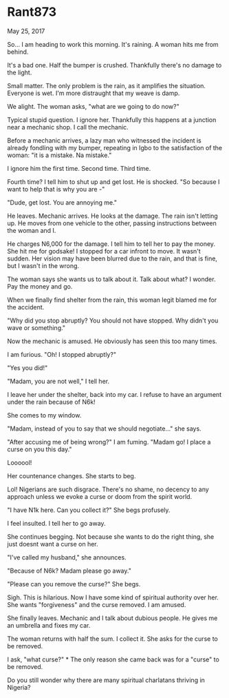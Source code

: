 # Rant873


May 25, 2017

So... I am heading to work this morning. It's raining. A woman hits me from behind.

It's a bad one. Half the bumper is crushed. Thankfully there's no damage to the light. 

Small matter. The only problem is the rain, as it amplifies the situation. Everyone is wet. I'm more distraught that my weave is damp.

We alight. The woman asks, "what are we going to do now?"

Typical stupid question. I ignore her. Thankfully this happens at a junction near a mechanic shop. I call the mechanic. 

Before a mechanic arrives, a lazy man who witnessed the incident is already fondling with my bumper, repeating in Igbo to the satisfaction of the woman: "it is a mistake. Na mistake."

I ignore him the first time. Second time. Third time.

Fourth time? I tell him to shut up and get lost. He is shocked. "So because I want to help that is why you are -"

"Dude, get lost. You are annoying me."

He leaves. Mechanic arrives. He looks at the damage. The rain isn't letting up. He moves from one vehicle to the other, passing instructions between the woman and I.

He charges N6,000 for the damage. I tell him to tell her to pay the money. She hit me for godsake! I stopped for a car infront to move. It wasn't sudden. Her vision may have been blurred due to the rain, and that is fine, but I wasn't in the wrong.

The woman says she wants us to talk about it. Talk about what? I wonder. Pay the money and go.

When we finally find shelter from the rain, this woman legit blamed me for the accident. 

"Why did you stop abruptly? You should not have stopped. Why didn't you wave or something."

Now the mechanic is amused. He obviously has seen this too many times.

I am furious. "Oh! I stopped abruptly?"

"Yes you did!"

"Madam, you are not well," I tell her.

I leave her under the shelter, back into my car. I refuse to have an argument under the rain because of N6k!

She comes to my window. 

"Madam, instead of you to say that we should negotiate..." she says.

"After accusing me of being wrong?" I am fuming. "Madam go! I place a curse on you this day."

Loooool! 

Her countenance changes. She starts to beg.

Lol! Nigerians are such disgrace. There's no shame, no decency to any approach unless we evoke a curse or doom from the spirit world.

"I have N1k here. Can you collect it?" She begs profusely. 

I feel insulted. I tell her to go away.

She continues begging. Not because she wants to do the right thing, she just doesnt want a curse on her. 

"I've called my husband," she announces.

"Because of N6k? Madam please go away."

"Please can you remove the curse?" She begs. 

Sigh. This is hilarious. Now I have some kind of spiritual authority over her. She wants "forgiveness" and the curse removed. I am amused.

She finally leaves. Mechanic and I talk about dubious people. He gives me an umbrella and fixes my car.

The woman returns with half the sum. I collect it. She asks for the curse to be removed. 

I ask, "what curse?"
*
The only reason she came back was for a "curse" to be removed. 

Do you still wonder why there are many spiritual charlatans thriving in Nigeria?